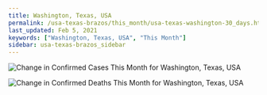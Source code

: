```yaml
---
title: Washington, Texas, USA
permalink: /usa-texas-brazos/this_month/usa-texas-washington-30_days.html
last_updated: Feb 5, 2021
keywords: ["Washington, Texas, USA", "This Month"]
sidebar: usa-texas-brazos_sidebar
---
```


![Change in Confirmed Cases This Month for Washington, Texas, USA](/covid_tracker/images/graphs/usa-texas-washington-delta_confirmed-30_days_graph.png)

![Change in Confirmed Deaths This Month for Washington, Texas, USA](/covid_tracker/images/graphs/usa-texas-washington-delta_deaths-30_days_graph.png)
